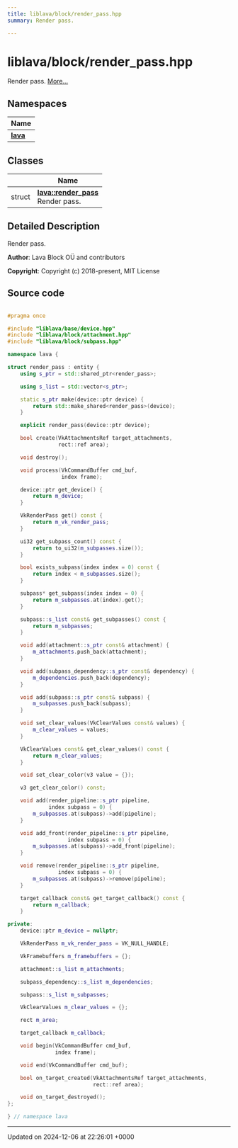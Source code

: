 ```yaml
---
title: liblava/block/render_pass.hpp
summary: Render pass. 

---
```


# liblava/block/render_pass.hpp

Render pass.  [More...](#detailed-description)

## Namespaces

| Name           |
| -------------- |
| **[lava](/_doxybook/Namespaces/namespacelava.md)**  |

## Classes

|                | Name           |
| -------------- | -------------- |
| struct | **[lava::render_pass](/_doxybook/Classes/structlava_1_1render__pass.md)** <br>Render pass.  |

## Detailed Description

Render pass. 

**Author**: Lava Block OÜ and contributors 

**Copyright**: Copyright (c) 2018-present, MIT License 



## Source code

```cpp

#pragma once

#include "liblava/base/device.hpp"
#include "liblava/block/attachment.hpp"
#include "liblava/block/subpass.hpp"

namespace lava {

struct render_pass : entity {
    using s_ptr = std::shared_ptr<render_pass>;

    using s_list = std::vector<s_ptr>;

    static s_ptr make(device::ptr device) {
        return std::make_shared<render_pass>(device);
    }

    explicit render_pass(device::ptr device);

    bool create(VkAttachmentsRef target_attachments,
                rect::ref area);

    void destroy();

    void process(VkCommandBuffer cmd_buf,
                 index frame);

    device::ptr get_device() {
        return m_device;
    }

    VkRenderPass get() const {
        return m_vk_render_pass;
    }

    ui32 get_subpass_count() const {
        return to_ui32(m_subpasses.size());
    }

    bool exists_subpass(index index = 0) const {
        return index < m_subpasses.size();
    }

    subpass* get_subpass(index index = 0) {
        return m_subpasses.at(index).get();
    }

    subpass::s_list const& get_subpasses() const {
        return m_subpasses;
    }

    void add(attachment::s_ptr const& attachment) {
        m_attachments.push_back(attachment);
    }

    void add(subpass_dependency::s_ptr const& dependency) {
        m_dependencies.push_back(dependency);
    }

    void add(subpass::s_ptr const& subpass) {
        m_subpasses.push_back(subpass);
    }

    void set_clear_values(VkClearValues const& values) {
        m_clear_values = values;
    }

    VkClearValues const& get_clear_values() const {
        return m_clear_values;
    }

    void set_clear_color(v3 value = {});

    v3 get_clear_color() const;

    void add(render_pipeline::s_ptr pipeline,
             index subpass = 0) {
        m_subpasses.at(subpass)->add(pipeline);
    }

    void add_front(render_pipeline::s_ptr pipeline,
                   index subpass = 0) {
        m_subpasses.at(subpass)->add_front(pipeline);
    }

    void remove(render_pipeline::s_ptr pipeline,
                index subpass = 0) {
        m_subpasses.at(subpass)->remove(pipeline);
    }

    target_callback const& get_target_callback() const {
        return m_callback;
    }

private:
    device::ptr m_device = nullptr;

    VkRenderPass m_vk_render_pass = VK_NULL_HANDLE;

    VkFramebuffers m_framebuffers = {};

    attachment::s_list m_attachments;

    subpass_dependency::s_list m_dependencies;

    subpass::s_list m_subpasses;

    VkClearValues m_clear_values = {};

    rect m_area;

    target_callback m_callback;

    void begin(VkCommandBuffer cmd_buf,
               index frame);

    void end(VkCommandBuffer cmd_buf);

    bool on_target_created(VkAttachmentsRef target_attachments,
                           rect::ref area);

    void on_target_destroyed();
};

} // namespace lava
```


-------------------------------

Updated on 2024-12-06 at 22:26:01 +0000

